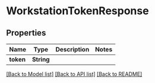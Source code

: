 # WorkstationTokenResponse

## Properties
Name | Type | Description | Notes
------------ | ------------- | ------------- | -------------
**token** | **String** |  | 

[[Back to Model list]](../#documentation-for-models) [[Back to API list]](../#documentation-for-api-endpoints) [[Back to README]](../)


